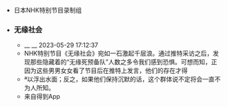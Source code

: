 - 日本NHK特别节目录制组
- ### 无缘社会
    - __ __ 2023-05-29 17:12:37
    - NHK特别节目《无缘社会》宛如一石激起千层浪。通过推特采访之后，发现那些隐藏着的“无缘死预备队”人数之多令我们感到恐惧。可想而知，正因为这些男男女女看了节目后在推特上发言，他们的存在才得
    - ª以浮出水面；反之，如果他们保持沉默的话，这个群体说不定将会一直不为人所知。
    - 来自得到App
